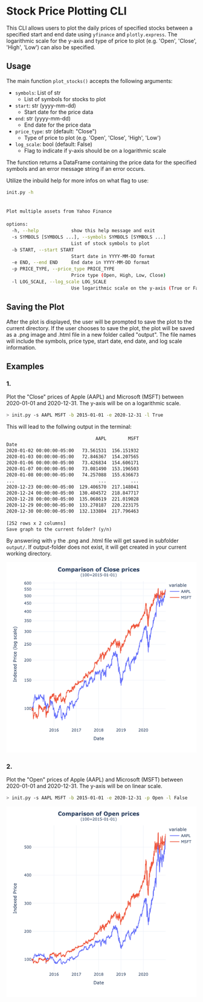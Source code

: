 # Stock Price Plotting CLI

This CLI allows users to plot the daily prices of specified stocks between a specified start and end date using `yfinance` and `plotly.express`. The logarithmic scale for the y-axis and type of price to plot (e.g. 'Open', 'Close', 'High', 'Low') can also be specified.

## Usage

The main function `plot_stocks()` accepts the following arguments:

- `symbols`: List of str
  - List of symbols for stocks to plot
- `start`: str (yyyy-mm-dd)
  - Start date for the price data
- `end`: str (yyyy-mm-dd)
  - End date for the price data
- `price_type`: str (default: "Close")
  - Type of price to plot (e.g. 'Open', 'Close', 'High', 'Low')
- `log_scale`: bool (default: False)
  - Flag to indicate if y-axis should be on a logarithmic scale

The function returns a DataFrame containing the price data for the specified symbols and an error message string if an error occurs.

Utilize the inbuild help for more infos on what flag to use:

```bash
init.py -h


Plot multiple assets from Yahoo Finance

options:
  -h, --help            show this help message and exit
  -s SYMBOLS [SYMBOLS ...], --symbols SYMBOLS [SYMBOLS ...]
                        List of stock symbols to plot
  -b START, --start START
                        Start date in YYYY-MM-DD format
  -e END, --end END     End date in YYYY-MM-DD format
  -p PRICE_TYPE, --price_type PRICE_TYPE
                        Price type (Open, High, Low, Close)
  -l LOG_SCALE, --log_scale LOG_SCALE
                        Use logarithmic scale on the y-axis (True or False)
```

## Saving the Plot

After the plot is displayed, the user will be prompted to save the plot to the current directory. If the user chooses to save the plot, the plot will be saved as a .png image and .html file in a new folder called "output". The file names will include the symbols, price type, start date, end date, and log scale information.

## Examples

### 1.
Plot the "Close" prices of Apple (AAPL) and Microsoft (MSFT) between 2020-01-01 and 2020-12-31. The y-axis will be on a logarithmic scale.

```Bash
> init.py -s AAPL MSFT -b 2015-01-01 -e 2020-12-31 -l True
```

This will lead to the follwing output in the terminal:
````
                                 AAPL        MSFT
Date                                             
2020-01-02 00:00:00-05:00   73.561531  156.151932
2020-01-03 00:00:00-05:00   72.846367  154.207565
2020-01-06 00:00:00-05:00   73.426834  154.606171
2020-01-07 00:00:00-05:00   73.081490  153.196503
2020-01-08 00:00:00-05:00   74.257088  155.636673
...                               ...         ...
2020-12-23 00:00:00-05:00  129.406570  217.148041
2020-12-24 00:00:00-05:00  130.404572  218.847717
2020-12-28 00:00:00-05:00  135.068619  221.019028
2020-12-29 00:00:00-05:00  133.270187  220.223175
2020-12-30 00:00:00-05:00  132.133804  217.796463

[252 rows x 2 columns]
Save graph to the current folder? (y/n)
````


By answering with `y` the .png and .html file will get saved in subfolder `output/`. 
If output-folder does not exist, it will get created in your current working directory.

![Example 2 - Output (.png and .html available)](/AAPLMSFT_Close_2015-01-01-2020-12-31_log-True.png)

### 2.

Plot the "Open" prices of Apple (AAPL) and Microsoft (MSFT) between 2020-01-01 and 2020-12-31. The y-axis will be on linear scale.

```Bash
> init.py -s AAPL MSFT -b 2015-01-01 -e 2020-12-31 -p Open -l False
```

![Example 2 - Output (.png and .html available)](/AAPLMSFT_Open_2015-01-01-2020-12-31_log-False.png)
